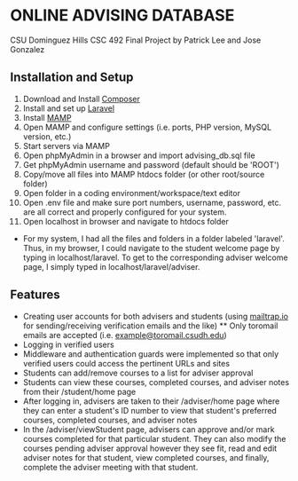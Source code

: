# ONLINE ADVISING DATABASE
CSU Dominguez Hills CSC 492 Final Project by Patrick Lee and Jose Gonzalez

## Installation and Setup
1. Download and Install [Composer](https://getcomposer.org/download)
2. Install and set up [Laravel](https://laravel.com/docs/8.x/installation#installation-via-composer)
3. Install [MAMP](https://www.mamp.info/en/downloads)
4. Open MAMP and configure settings (i.e. ports, PHP version, MySQL version, etc.)
5. Start servers via MAMP
5. Open phpMyAdmin in a browser and import advising_db.sql file
6. Get phpMyAdmin username and password (default should be 'ROOT')
7. Copy/move all files into MAMP htdocs folder (or other root/source folder)
8. Open folder in a coding environment/workspace/text editor
9. Open .env file and make sure port numbers, username, password, etc. are all correct and properly configured for your system.
10. Open localhost in browser and navigate to htdocs folder
* For my system, I had all the files and folders in a folder labeled 'laravel'. Thus, in my browser, I could navigate to the student welcome page by typing in localhost/laravel. To get to the corresponding adviser welcome page, I simply typed in localhost/laravel/adviser.

## Features
* Creating user accounts for both advisers and students (using [mailtrap.io](mailtrap.io) for sending/receiving verification emails and the like)
** Only toromail emails are accepted (i.e. example@toromail.csudh.edu)
* Logging in verified users
* Middleware and authentication guards were implemented so that only verified users could access the pertinent URLs and sites 
* Students can add/remove courses to a list for adviser approval
* Students can view these courses, completed courses, and adviser notes from their /student/home page
* After logging in, advisers are taken to their /adviser/home page where they can enter a student's ID number to view that student's preferred courses, completed courses, and adviser notes
* In the /adviser/viewStudent page, advisers can approve and/or mark courses completed for that particular student. They can also modify the courses pending adviser approval however they see fit, read and edit adviser notes for that student, view completed courses, and finally, complete the adviser meeting with that student.
